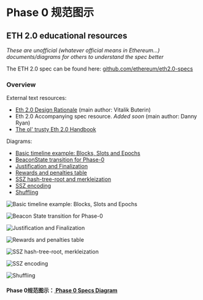 # Phase 0 规范图示

## ETH 2.0 educational resources

_These are unofficial \(whatever official means in Ethereum...\) documents/diagrams for others to understand the spec better_

The ETH 2.0 spec can be found here: [github.com/ethereum/eth2.0-specs](https://github.com/ethereum/eth2.0-specs)

### Overview

External text resources:

* [Eth 2.0 Design Rationale](https://notes.ethereum.org/s/rkhCgQteN) \(main author: Vitalik Buterin\)
* Eth 2.0 Accompanying spec resource. _Added soon_ \(main author: Danny Ryan\)
* [The ol' trusty Eth 2.0 Handbook](https://notes.ethereum.org/s/BkSZAJNwX)

Diagrams:

* [Basic timeline example: Blocks, Slots and Epochs](https://github.com/protolambda/eth2-docs#timeline-concept)
* [BeaconState transition for Phase-0](https://github.com/protolambda/eth2-docs#phase-0-beaconstate-transition)
* [Justification and Finalization](https://github.com/protolambda/eth2-docs#justification-and-finalization)
* [Rewards and penalties table](https://github.com/protolambda/eth2-docs#rewards-and-penalties-table)
* [SSZ hash-tree-root and merkleization](https://github.com/protolambda/eth2-docs#ssz-hash-tree-root-and-merkleization)
* [SSZ encoding](https://github.com/protolambda/eth2-docs#ssz-encoding)
* [Shuffling](https://github.com/protolambda/eth2-docs#shuffling)

![Basic timeline example: Blocks, Slots and Epochs](https://github.com/protolambda/eth2-docs/raw/master/eth2-timeline.png)

![Beacon State transition for Phase-0](https://github.com/protolambda/eth2-docs/raw/master/eth2-transition.png)

![Justification and Finalization](https://github.com/protolambda/eth2-docs/raw/master/eth2-finalization.png)

![Rewards and penalties table](https://github.com/protolambda/eth2-docs/raw/master/eth2-rewards-penalties.png)

![SSZ hash-tree-root, merkleization](https://github.com/protolambda/eth2-docs/raw/master/eth2-htr.png)

![SSZ encoding](https://github.com/protolambda/eth2-docs/raw/master/eth2-ssz.png)

![Shuffling](https://github.com/protolambda/eth2-docs/raw/master/eth2-shuffling.png)

#### 

#### 

#### Phase 0规范图示：[ Phase 0 Specs Diagram](https://github.com/protolambda/eth2-docs)

